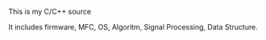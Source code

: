 This is my C/C++ source

It includes firmware, MFC, OS, Algoritm, Signal Processing, Data Structure.